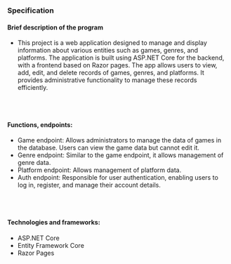### Specification
#### Brief description of the program

- This project is a web application designed to manage and display information about various entities such as games, genres, and platforms. The application is built using ASP.NET Core for the backend, with a frontend based on Razor pages. The app allows users to view, add, edit, and delete records of games, genres, and platforms. It provides administrative functionality to manage these records efficiently.

<br>
<br>

#### Functions, endpoints:
- Game endpoint: Allows administrators to manage the data of games in the database. Users can view the game data but cannot edit it.
- Genre endpoint: Similar to the game endpoint, it allows management of genre data.
- Platform endpoint: Allows management of platform data.
- Auth endpoint: Responsible for user authentication, enabling users to log in, register, and manage their account details.

<br>
<br>

#### Technologies and frameworks:
- ASP.NET Core
- Entity Framework Core
- Razor Pages ​​
